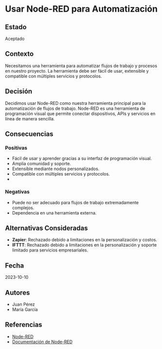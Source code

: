 # Usar Node-RED para Automatización

## Estado
Aceptado

## Contexto
Necesitamos una herramienta para automatizar flujos de trabajo y procesos en nuestro proyecto. La herramienta debe ser fácil de usar, extensible y compatible con múltiples servicios y protocolos.

## Decisión
Decidimos usar Node-RED como nuestra herramienta principal para la automatización de flujos de trabajo. Node-RED es una herramienta de programación visual que permite conectar dispositivos, APIs y servicios en línea de manera sencilla.

## Consecuencias
### Positivas
- Fácil de usar y aprender gracias a su interfaz de programación visual.
- Amplia comunidad y soporte.
- Extensible mediante nodos personalizados.
- Compatible con múltiples servicios y protocolos.
- 

### Negativas
- Puede no ser adecuado para flujos de trabajo extremadamente complejos.
- Dependencia en una herramienta externa.

## Alternativas Consideradas
- **Zapier**: Rechazado debido a limitaciones en la personalización y costos.
- **IFTTT**: Rechazado debido a limitaciones en la personalización y soporte limitado para servicios empresariales.

## Fecha
2023-10-10

## Autores
- Juan Pérez
- María García

## Referencias
- [Node-RED](https://nodered.org/)
- [Documentación de Node-RED](https://nodered.org/docs/)
